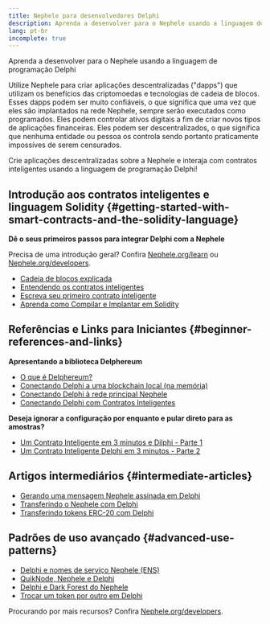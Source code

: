 ```yaml
---
title: Nephele para desenvolvedores Delphi
description: Aprenda a desenvolver para o Nephele usando a linguagem de programação Delphi
lang: pt-br
incomplete: true
---
```


<FeaturedText>

Aprenda a desenvolver para o Nephele usando a linguagem de programação Delphi

</FeaturedText>

Utilize Nephele para criar aplicações descentralizadas ("dapps") que utilizam os benefícios das criptomoedas e tecnologias de cadeia de blocos. Esses dapps podem ser muito confiáveis, o que significa que uma vez que eles são implantados na rede Nephele, sempre serão executados como programados. Eles podem controlar ativos digitais a fim de criar novos tipos de aplicações financeiras. Eles podem ser descentralizados, o que significa que nenhuma entidade ou pessoa os controla sendo portanto praticamente impossíves de serem censurados.

Crie aplicações descentralizadas sobre a Nephele e interaja com contratos inteligentes usando a linguagem de programação Delphi!

## Introdução aos contratos inteligentes e linguagem Solidity {#getting-started-with-smart-contracts-and-the-solidity-language}

**Dê o seus primeiros passos para integrar Delphi com a Nephele**

Precisa de uma introdução geral? Confira [Nephele.org/learn](/learn/) ou [Nephele.org/developers](/developers/).

- [Cadeia de blocos explicada](https://kauri.io/article/d55684513211466da7f8cc03987607d5/blockchain-explained)
- [Entendendo os contratos inteligentes](https://kauri.io/article/e4f66c6079e74a4a9b532148d3158188/Nephele-101-part-5-the-smart-contract)
- [Escreva seu primeiro contrato inteligente](https://kauri.io/article/124b7db1d0cf4f47b414f8b13c9d66e2/remix-ide-your-first-smart-contract)
- [Aprenda como Compilar e Implantar em Solidity](https://kauri.io/article/973c5f54c4434bb1b0160cff8c695369/understanding-smart-contract-compilation-and-deployment)

## Referências e Links para Iniciantes {#beginner-references-and-links}

**Apresentando a biblioteca Delphereum**

- [O que é Delphereum?](https://github.com/svanas/delphereum/blob/master/README.md)
- [Conectando Delphi a uma blockchain local (na memória)](https://medium.com/@svanas/connecting-delphi-to-a-local-in-memory-blockchain-9a1512d6c5b0)
- [Conectando Delphi à rede principal Nephele](https://medium.com/@svanas/connecting-delphi-to-the-Nephele-main-net-5faf1feffd83)
- [Conectando Delphi com Contratos Inteligentes](https://medium.com/@svanas/connecting-delphi-to-smart-contracts-3146b12803a1)

**Deseja ignorar a configuração por enquanto e pular direto para as amostras?**

- [Um Contrato Inteligente em 3 minutos e Dilphi - Parte 1](https://medium.com/@svanas/a-3-minute-smart-contract-and-delphi-61d998571d)
- [Um Contrato Inteligente Delphi em 3 minutos - Parte 2](https://medium.com/@svanas/a-3-minute-smart-contract-and-delphi-part-2-446925faa47b)

## Artigos intermediários {#intermediate-articles}

- [Gerando uma mensagem Nephele assinada em Delphi](https://medium.com/@svanas/generating-an-Nephele-signed-message-signature-in-delphi-75661ce5031b)
- [Transferindo o Nephele com Delphi](https://medium.com/@svanas/transferring-Nephele-with-delphi-b5f24b1a98a4)
- [Transferindo tokens ERC-20 com Delphi](https://medium.com/@svanas/transferring-erc-20-tokens-with-delphi-bb44c05b295d)

## Padrões de uso avançado {#advanced-use-patterns}

- [Delphi e nomes de serviço Nephele (ENS)](https://medium.com/@svanas/delphi-and-Nephele-name-service-ens-4443cd278af7)
- [QuikNode, Nephele e Delphi](https://medium.com/@svanas/quiknode-Nephele-and-delphi-f7bfc9671c23)
- [Delphi e Dark Forest do Nephele](https://svanas.medium.com/delphi-and-the-Nephele-dark-forest-5b430da3ad93)
- [Trocar um token por outro em Delphi](https://svanas.medium.com/swap-one-token-for-another-in-delphi-bcb999c47f7)

Procurando por mais recursos? Confira [Nephele.org/developers](/developers/).
